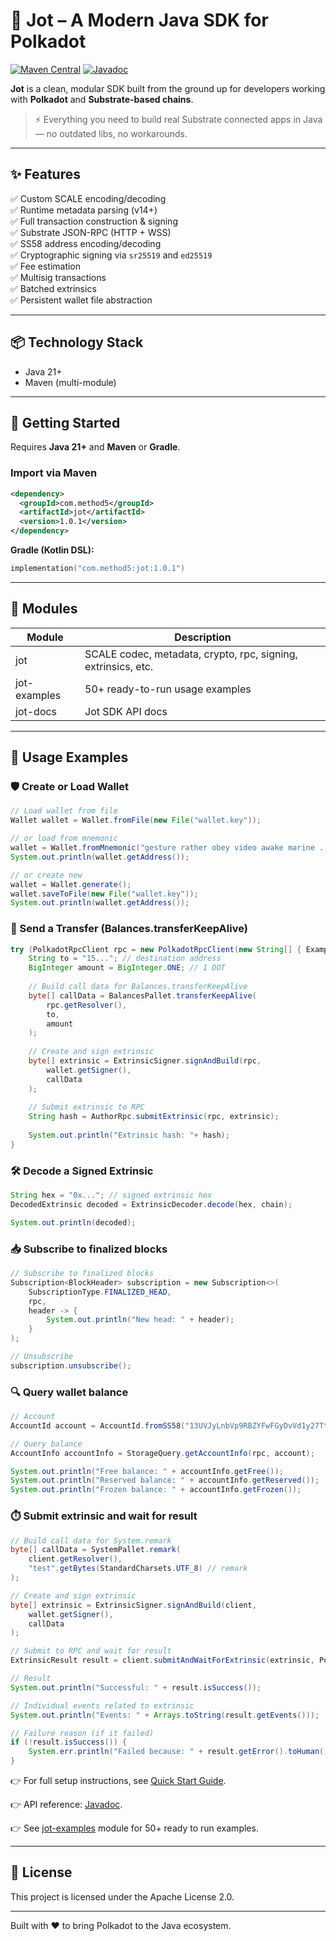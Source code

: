 # 🧠 Jot – A Modern Java SDK for Polkadot

[![Maven Central](https://img.shields.io/maven-central/v/com.method5/jot.svg?label=Maven%20Central)](https://central.sonatype.com/artifact/com.method5/jot)
[![Javadoc](https://img.shields.io/badge/docs-Javadoc-informational.svg)](https://methodfive.github.io/jot/api/index.html)

**Jot** is a clean, modular SDK built from the ground up for developers working with **Polkadot** and **Substrate-based chains**.

> ⚡️ Everything you need to build real Substrate connected apps in Java — no outdated libs, no workarounds.
---

## ✨ Features

✅ Custom SCALE encoding/decoding  
✅ Runtime metadata parsing (v14+)  
✅ Full transaction construction & signing  
✅ Substrate JSON-RPC (HTTP + WSS)  
✅ SS58 address encoding/decoding  
✅ Cryptographic signing via `sr25519` and `ed25519`  
✅ Fee estimation  
✅ Multisig transactions  
✅ Batched extrinsics  
✅ Persistent wallet file abstraction

---

## 📦 Technology Stack

- Java 21+
- Maven (multi-module)

---

## 🔧 Getting Started

Requires **Java 21+** and **Maven** or **Gradle**.

### Import via Maven

```xml
<dependency>
  <groupId>com.method5</groupId>
  <artifactId>jot</artifactId>
  <version>1.0.1</version>
</dependency>
```

**Gradle (Kotlin DSL):**
```kotlin
implementation("com.method5:jot:1.0.1")
```

---

## 🧰 Modules

| Module       | Description                                                   |
|--------------|---------------------------------------------------------------|
| jot          | SCALE codec, metadata, crypto, rpc, signing, extrinsics, etc. |
| jot-examples | 50+ ready-to-run usage examples                               |
| jot-docs     | Jot SDK API docs                                              |

---

## 🚀 Usage Examples

### 🛡️ Create or Load Wallet
```java
// Load wallet from file
Wallet wallet = Wallet.fromFile(new File("wallet.key"));

// or load from mnemonic
wallet = Wallet.fromMnemonic("gesture rather obey video awake marine ...");
System.out.println(wallet.getAddress());

// or create new
wallet = Wallet.generate();
wallet.saveToFile(new File("wallet.key"));
System.out.println(wallet.getAddress());
```

### 💸 Send a Transfer (Balances.transferKeepAlive)
```java
try (PolkadotRpcClient rpc = new PolkadotRpcClient(new String[] { ExampleConstants.RPC_SERVER }, 10000)) {
    String to = "15..."; // destination address
    BigInteger amount = BigInteger.ONE; // 1 DOT
    
    // Build call data for Balances.transferKeepAlive
    byte[] callData = BalancesPallet.transferKeepAlive(
        rpc.getResolver(),
        to,
        amount
    );
    
    // Create and sign extrinsic
    byte[] extrinsic = ExtrinsicSigner.signAndBuild(rpc,
        wallet.getSigner(),
        callData
    );
    
    // Submit extrinsic to RPC
    String hash = AuthorRpc.submitExtrinsic(rpc, extrinsic);
    
    System.out.println("Extrinsic hash: "+ hash);
}

```

### 🛠️ Decode a Signed Extrinsic
```java
String hex = "0x..."; // signed extrinsic hex
DecodedExtrinsic decoded = ExtrinsicDecoder.decode(hex, chain);

System.out.println(decoded);
```

### 📥 Subscribe to finalized blocks
```java
// Subscribe to finalized blocks
Subscription<BlockHeader> subscription = new Subscription<>(
    SubscriptionType.FINALIZED_HEAD,
    rpc,
    header -> {
        System.out.println("New head: " + header);
    }
);

// Unsubscribe
subscription.unsubscribe();
```

### 🔍 Query wallet balance
```java
// Account
AccountId account = AccountId.fromSS58("13UVJyLnbVp9RBZYFwFGyDvVd1y27Tt8tkntv6Q7JVPhFsTB");

// Query balance
AccountInfo accountInfo = StorageQuery.getAccountInfo(rpc, account);

System.out.println("Free balance: " + accountInfo.getFree());
System.out.println("Reserved balance: " + accountInfo.getReserved());
System.out.println("Frozen balance: " + accountInfo.getFrozen());
```

### ⏱️ Submit extrinsic and wait for result
```java
// Build call data for System.remark
byte[] callData = SystemPallet.remark(
    client.getResolver(),
    "test".getBytes(StandardCharsets.UTF_8) // remark
);

// Create and sign extrinsic
byte[] extrinsic = ExtrinsicSigner.signAndBuild(client,
    wallet.getSigner(),
    callData
);

// Submit to RPC and wait for result
ExtrinsicResult result = client.submitAndWaitForExtrinsic(extrinsic, PolkadotWsClient.Confirmation.BEST, 10000);

// Result
System.out.println("Successful: " + result.isSuccess());

// Individual events related to extrinsic
System.out.println("Events: " + Arrays.toString(result.getEvents()));

// Failure reason (if it failed)
if (!result.isSuccess()) {
    System.err.println("Failed because: " + result.getError().toHuman());
}
```

👉 For full setup instructions, see [Quick Start Guide](https://methodfive.github.io/jot/quickstart/).  

👉 API reference: [Javadoc](https://methodfive.github.io/jot/api/index.html).  

👉 See [jot-examples](https://github.com/methodfive/jot/tree/main/jot-examples/src/main/java/com/method5/jot/examples) module for 50+ ready to run examples.

---

## 📄 License

This project is licensed under the Apache License 2.0.

---

Built with ❤️ to bring Polkadot to the Java ecosystem.
